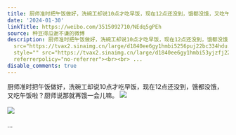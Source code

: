```yaml
---
title: 厨师准时把午饭做好，洗碗工却说10点才吃早饭，现在12点还没到，饿都没饿，又吃午饭啦？厨师说那就再饿一会儿嘛。 [图片][图片]
date: '2024-01-30'
linkTitle: https://weibo.com/3515092710/NEdq5gPEh
source: 种豆得瓜谢不谦的微博
description: 厨师准时把午饭做好，洗碗工却说10点才吃早饭，现在12点还没到，饿都没饿，又吃午饭啦？厨师说那就再饿一会儿嘛。 <img style=""
  src="https://tvax2.sinaimg.cn/large/d1840ee6gy1hmbi5256puj22bc334hdu.jpg" referrerpolicy="no-referrer"><br><br><img
  style="" src="https://tvax2.sinaimg.cn/large/d1840ee6gy1hmbi53yjzfj22bc3347wj.jpg"
  referrerpolicy="no-referrer"><br><br> ...
disable_comments: true
---
```

厨师准时把午饭做好，洗碗工却说10点才吃早饭，现在12点还没到，饿都没饿，又吃午饭啦？厨师说那就再饿一会儿嘛。 <img style="" src="https://tvax2.sinaimg.cn/large/d1840ee6gy1hmbi5256puj22bc334hdu.jpg" referrerpolicy="no-referrer"><br><br><img style="" src="https://tvax2.sinaimg.cn/large/d1840ee6gy1hmbi53yjzfj22bc3347wj.jpg" referrerpolicy="no-referrer"><br><br> ...
